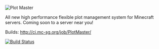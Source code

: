 ![Plot Master](http://i.imgur.com/oafXMbV.png)

All new high performance flexible plot management system for Minecraft servers. Coming soon to a server near you!


Builds: http://ci.mc-sg.org/job/PlotMaster/ 

[![Build Status](http://ci.mc-sg.org/job/PlotMaster/badge/icon)](http://ci.mc-sg.org/job/PlotMaster/)
